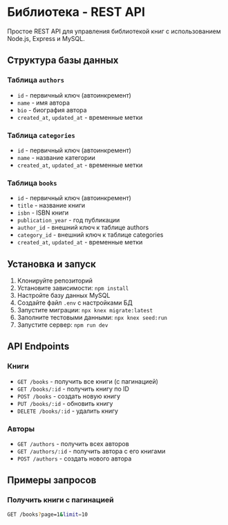 # Библиотека - REST API

Простое REST API для управления библиотекой книг с использованием Node.js, Express и MySQL.

## Структура базы данных

### Таблица `authors`
- `id` - первичный ключ (автоинкремент)
- `name` - имя автора
- `bio` - биография автора
- `created_at`, `updated_at` - временные метки

### Таблица `categories`
- `id` - первичный ключ (автоинкремент)
- `name` - название категории
- `created_at`, `updated_at` - временные метки

### Таблица `books`
- `id` - первичный ключ (автоинкремент)
- `title` - название книги
- `isbn` - ISBN книги
- `publication_year` - год публикации
- `author_id` - внешний ключ к таблице authors
- `category_id` - внешний ключ к таблице categories
- `created_at`, `updated_at` - временные метки

## Установка и запуск

1. Клонируйте репозиторий
2. Установите зависимости: `npm install`
3. Настройте базу данных MySQL
4. Создайте файл `.env` с настройками БД
5. Запустите миграции: `npx knex migrate:latest`
6. Заполните тестовыми данными: `npx knex seed:run`
7. Запустите сервер: `npm run dev`

## API Endpoints

### Книги

- `GET /books` - получить все книги (с пагинацией)
- `GET /books/:id` - получить книгу по ID
- `POST /books` - создать новую книгу
- `PUT /books/:id` - обновить книгу
- `DELETE /books/:id` - удалить книгу

### Авторы

- `GET /authors` - получить всех авторов
- `GET /authors/:id` - получить автора с его книгами
- `POST /authors` - создать нового автора

## Примеры запросов

### Получить книги с пагинацией
```bash
GET /books?page=1&limit=10